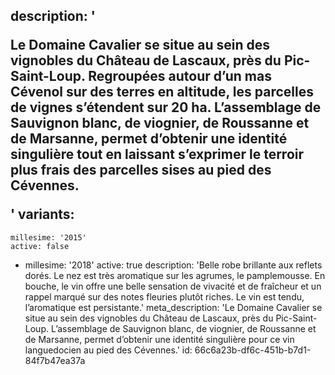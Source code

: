 description: '<p>Le Domaine Cavalier se situe au sein des vignobles du Château de Lascaux, près du Pic-Saint-Loup. Regroupées autour d’un mas Cévenol sur des terres en altitude, les parcelles de vignes s’étendent sur 20 ha. L’assemblage de Sauvignon blanc, de viognier, de Roussanne et de Marsanne, permet d’obtenir une identité singulière tout en laissant s’exprimer le terroir plus frais des parcelles sises au pied des Cévennes.</p>'
variants:
  -
    millesime: '2015'
    active: false
  -
    millesime: '2018'
    active: true
    description: 'Belle robe brillante aux reflets dorés. Le nez est très aromatique sur les agrumes, le pamplemousse. En bouche, le vin offre une belle sensation de vivacité et de fraîcheur et un rappel marqué sur des notes fleuries plutôt riches. Le vin est tendu, l’aromatique est persistante.'
meta_description: 'Le Domaine Cavalier se situe au sein des vignobles du Château de Lascaux, près du Pic-Saint-Loup. L’assemblage de Sauvignon blanc, de viognier, de Roussanne et de Marsanne, permet d’obtenir une identité singulière pour ce vin languedocien au pied des Cévennes.'
id: 66c6a23b-df6c-451b-b7d1-84f7b47ea37a
